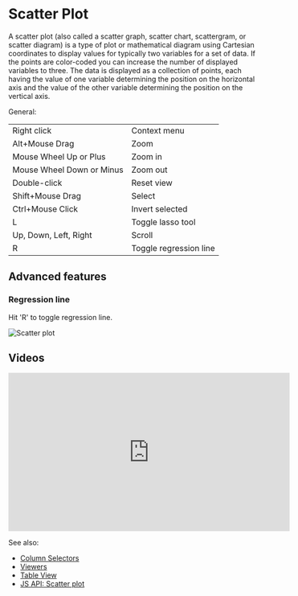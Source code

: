 <!-- TITLE: Scatter Plot -->
<!-- SUBTITLE: -->

# Scatter Plot

A scatter plot (also called a scatter graph, scatter chart, scattergram, or scatter diagram) is a
type of plot or mathematical diagram using Cartesian coordinates to display values for typically two
variables for a set of data. If the points are color-coded you can increase the number of displayed
variables to three. The data is displayed as a collection of points, each having the value of one
variable determining the position on the horizontal axis and the value of the other variable
determining the position on the vertical axis.

General:

|                           |                        |
|---------------------------|------------------------|
| Right click               | Context menu           |
| Alt+Mouse Drag            | Zoom                   |
| Mouse Wheel Up or Plus    | Zoom in                |
| Mouse Wheel Down or Minus | Zoom out               |
| Double-click              | Reset view             |
| Shift+Mouse Drag          | Select                 |
| Ctrl+Mouse Click          | Invert selected        |
| L                         | Toggle lasso tool      |
| Up, Down, Left, Right     | Scroll                 |
| R                         | Toggle regression line |

## Advanced features

### Regression line

Hit 'R' to toggle regression line.

![Scatter plot](../../uploads/gifs/scatter-plot.gif "scatter plot")

## Videos

<iframe width="560" height="315" src="https://www.youtube.com/embed/7MBXWzdC0-I?start=214" frameborder="0" allow="accelerometer; autoplay; clipboard-write; encrypted-media; gyroscope; picture-in-picture" allowfullscreen></iframe>

See also:
 
* [Column Selectors](column-selectors.md)
* [Viewers](../viewers.md)
* [Table View](../../overview/table-view.md)
* [JS API: Scatter plot](https://public.datagrok.ai/js/samples/ui/viewers/types/scatter-plot)
